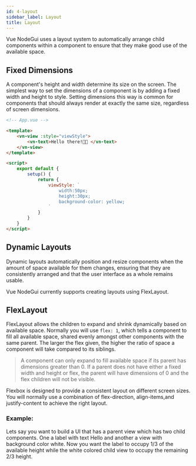 ```yaml
---
id: 4-layout
sidebar_label: Layout
title: Layout
---
```


Vue NodeGui uses a layout system to automatically arrange child components within a component to ensure that they make good use of the available space.

## Fixed Dimensions

A component's height and width determine its size on the screen. The simplest way to set the dimensions of a component is by adding a fixed width and height to style. Setting dimensions this way is common for components that should always render at exactly the same size, regardless of screen dimensions.

```html
<!-- App.vue -->

<template>
    <vn-view :style="viewStyle">
        <vn-text>Hello there!👋🏽 </vn-text>
    </vn-view>
</template>

<script>
    export default {
        setup() {
            return {
                viewStyle: `
                    width:50px;
                    height:30px;
                    background-color: yellow;
                `
            }
        }
    }
</script>
```

## Dynamic Layouts

Dynamic layouts automatically position and resize components when the amount of space available for them changes, ensuring that they are consistently arranged and that the user interface as a whole remains usable.

Vue NodeGui currently supports creating layouts using FlexLayout.

## FlexLayout

FlexLayout allows the children to expand and shrink dynamically based on available space. Normally you will use `flex: 1`, which tells a component to fill all available space, shared evenly amongst other components with the same parent. The larger the flex given, the higher the ratio of space a component will take compared to its siblings.

> A component can only expand to fill available space if its parent has dimensions greater than 0. If a parent does not have either a fixed width and height or flex, the parent will have dimensions of 0 and the flex children will not be visible.

Flexbox is designed to provide a consistent layout on different screen sizes. You will normally use a combination of flex-direction, align-items,and justify-content to achieve the right layout.

### Example:

Lets say you want to build a UI that has a parent view which has two child components. One a label with text Hello and another a view with background color white. Now you want the label to occupy 1/3 of the available height while the white colored child view to occupy the remaining 2/3 height.
